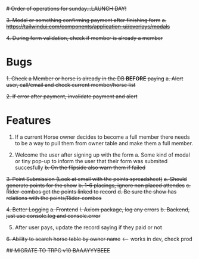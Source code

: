~~# Order of operations for sunday...LAUNCH DAY!~~

~~3. Modal or something confirming payment after finishing form~~
~~a. https://tailwindui.com/components/application-ui/overlays/modals~~

~~4. During form validation, check if member is already a member~~

# Bugs

~~1. Check a Member or horse is already in the DB **BEFORE** paying~~
~~a. Alert user, call/email and check current member/horse list~~

~~2. If error after payment, invalidate payment and alert~~

# Features

1. If a current Horse owner decides to become a full member
   there needs to be a way to pull them from owner table and make them a
   full member.

2. Welcome the user after signing up with the form
   a. Some kind of modal or tiny pop-up to inform the user
   that their form was submited succesfully
   ~~b. On the flipside also warn them if failed~~

~~3. Point Submission (Look at email with the points spreadsheet)~~
   ~~a. Should generate points for the show~~
   ~~b. 1-6 placings, ignore non placed attendes~~
   ~~c. Rider-combos get the points linked to record~~
   ~~d. Be sure the show has relations with the points/Rider-combos~~

~~4. Better Logging~~
   ~~a. Frontend~~
   ~~I. Axiom package, log any errors~~
   ~~b. Backend, just use console.log and console.error~~

5. After user pays, update the record saying if they paid or not

~~6. Ability to search horse table by owner name~~ <-- works in dev, check prod

~~## MIGRATE TO TRPC v10 BAAAYYYBEEE~~
